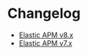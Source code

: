 # Changelog

<!-- * [Elastic APM v9.x](TBD) -->
* [Elastic APM v8.x](https://www.elastic.co/guide/en/observability/8.x/apm-release-notes.html)
* [Elastic APM v7.x](https://www.elastic.co/guide/en/apm/guide/7.17/release-notes.html)